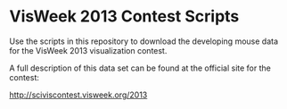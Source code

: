 VisWeek 2013 Contest Scripts
============================

Use the scripts in this repository to download the developing mouse data for the VisWeek 2013 visualization contest.

A full description of this data set can be found at the official site for the contest:

http://sciviscontest.visweek.org/2013

